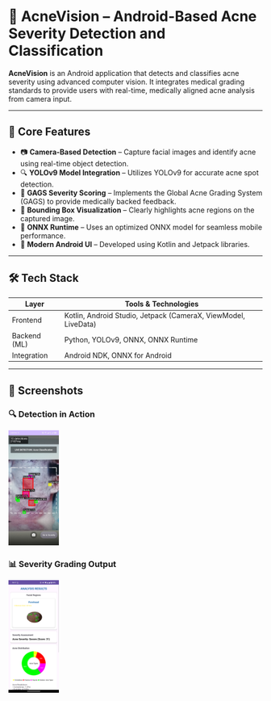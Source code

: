 # 🤖 AcneVision – Android-Based Acne Severity Detection and Classification

**AcneVision** is an Android application that detects and classifies acne severity using advanced computer vision. 
It integrates medical grading standards to provide users with real-time, medically aligned acne analysis from camera input.

---

## 🧠 Core Features

- 📷 **Camera-Based Detection** – Capture facial images and identify acne using real-time object detection.
- 🔍 **YOLOv9 Model Integration** – Utilizes YOLOv9 for accurate acne spot detection.
- 🧪 **GAGS Severity Scoring** – Implements the Global Acne Grading System (GAGS) to provide medically backed feedback.
- 🔲 **Bounding Box Visualization** – Clearly highlights acne regions on the captured image.
- 🔄 **ONNX Runtime** – Uses an optimized ONNX model for seamless mobile performance.
- 📱 **Modern Android UI** – Developed using Kotlin and Jetpack libraries.

---

## 🛠️ Tech Stack

| Layer        | Tools & Technologies                      |
|--------------|--------------------------------------------|
| Frontend     | Kotlin, Android Studio, Jetpack (CameraX, ViewModel, LiveData) |
| Backend (ML) | Python, YOLOv9, ONNX, ONNX Runtime         |
| Integration  | Android NDK, ONNX for Android              |

---

## 📸 Screenshots

### 🔍 Detection in Action  
<img src="./screenshots/realtime_scan.jpg" alt="Detection View" width="100"/>

### 📊 Severity Grading Output  
<img src="./screenshots/gags_result.png" alt="Detection View" width="100"/>

